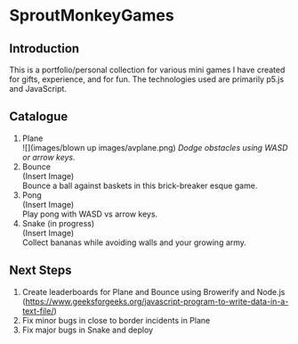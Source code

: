 # SproutMonkeyGames
## Introduction
This is a portfolio/personal collection for various mini games I have created for gifts, experience, and for fun. The technologies used are primarily p5.js and JavaScript.
## Catalogue
1. Plane  
![](images/blown up images/avplane.png)
*Dodge obstacles using WASD or arrow keys.*
2. Bounce  
(Insert Image)  
Bounce a ball against baskets in this brick-breaker esque game.
3. Pong  
(Insert Image)  
Play pong with WASD vs arrow keys.
4. Snake (in progress)  
(Insert Image)  
Collect bananas while avoiding walls and your growing army.
## Next Steps
1. Create leaderboards for Plane and Bounce using Browerify and Node.js (https://www.geeksforgeeks.org/javascript-program-to-write-data-in-a-text-file/)
2. Fix minor bugs in close to border incidents in Plane
3. Fix major bugs in Snake and deploy

